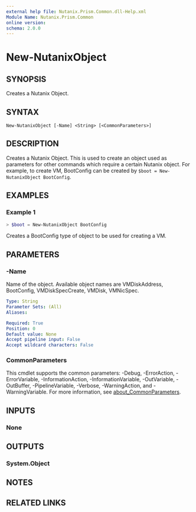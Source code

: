 ```yaml
---
external help file: Nutanix.Prism.Common.dll-Help.xml
Module Name: Nutanix.Prism.Common
online version:
schema: 2.0.0
---
```


# New-NutanixObject

## SYNOPSIS
Creates a Nutanix Object.

## SYNTAX

```
New-NutanixObject [-Name] <String> [<CommonParameters>]
```

## DESCRIPTION
Creates a Nutanix Object. This is used to create an object used as parameters for other commands which require a certain Nutanix object. For example, to create VM, BootConfig can be created by `$boot = New-NutanixObject BootConfig`.

## EXAMPLES

### Example 1
```powershell
> $boot = New-NutanixObject BootConfig
```

Creates a BootConfig type of object to be used for creating a VM.

## PARAMETERS

### -Name

Name of the object. Available object names are VMDiskAddress, BootConfig, VMDiskSpecCreate, VMDisk, VMNicSpec.


```yaml
Type: String
Parameter Sets: (All)
Aliases:

Required: True
Position: 0
Default value: None
Accept pipeline input: False
Accept wildcard characters: False
```

### CommonParameters
This cmdlet supports the common parameters: -Debug, -ErrorAction, -ErrorVariable, -InformationAction, -InformationVariable, -OutVariable, -OutBuffer, -PipelineVariable, -Verbose, -WarningAction, and -WarningVariable. For more information, see [about_CommonParameters](http://go.microsoft.com/fwlink/?LinkID=113216).

## INPUTS

### None
## OUTPUTS

### System.Object
## NOTES

## RELATED LINKS
